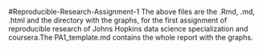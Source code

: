 #Reproducible-Research-Assignment-1
The above files are the .Rmd, .md, .html and the directory with 
the graphs, for the first assignment of reproducible research 
of Johns Hopkins data science specialization and coursera.The
PA1_template.md contains the whole report with the graphs.
